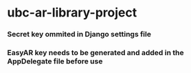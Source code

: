 # ubc-ar-library-project
### Secret key ommited in Django settings file
### EasyAR key needs to be generated and added in the AppDelegate file before use
